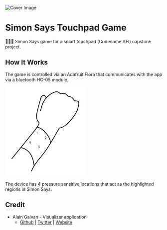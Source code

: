 ![Cover Image](docs/images/cover.gif)

# Simon Says Touchpad Game

🙈🙉🙊 Simon Says game for a smart touchpad (Codename AFI) capstone project.

## How It Works

The game is controlled via an Adafruit Flora that communicates with the app via a bluetooth HC-05 module.

![Wrist Diagram](docs/images/wrist-diagram.png)

The device has 4 pressure sensitive locations that act as the highlighted regions in Simon Says.

## Credit

- Alain Galvan - Visualizer application
    - [Github](https://github.com/alaingalvan) | [Twitter](https://twitter.com/alainxyz) | [Website](https://alain.xyz)